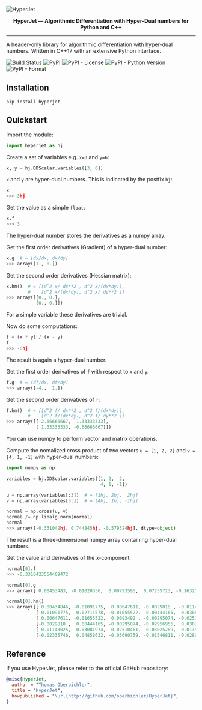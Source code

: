 ![HyperJet](https://github.com/oberbichler/HyperJet/raw/main/docs/HyperJet.png?raw=true)

<p align="center"><b>HyperJet — Algorithmic Differentiation with Hyper-Dual numbers for Python and C++</b></p>

---

A header-only library for algorithmic differentiation with hyper-dual numbers. Written in C++17 with an extensive Python interface.

[![Build Status](https://github.com/oberbichler/HyperJet/workflows/Python%20package/badge.svg?branch=master)](https://github.com/oberbichler/HyperJet/actions) [![PyPI](https://img.shields.io/pypi/v/hyperjet)](https://pypi.org/project/hyperjet) ![PyPI - License](https://img.shields.io/pypi/l/hyperjet) ![PyPI - Python Version](https://img.shields.io/pypi/pyversions/hyperjet) ![PyPI - Format](https://img.shields.io/pypi/format/hyperjet)

## Installation

```
pip install hyperjet
```

## Quickstart

Import the module:

```python
import hyperjet as hj
```

Create a set of variables e.g. `x=3` and `y=6`:

```python
x, y = hj.DDScalar.variables([3, 6])
```

`x` and `y` are hyper-dual numbers. This is indicated by the postfix `hj`:

```python
x
>>> 3hj
```

Get the value as a simple `float`:

```python
x.f
>>> 3
```

The hyper-dual number stores the derivatives as a numpy array.

Get the first order derivatives (Gradient) of a hyper-dual number:

```python
x.g  # = [dx/dx, dx/dy]
>>> array([1., 0.])
```

Get the second order derivatives (Hessian matrix):

```python
x.hm()  # = [[d^2 x/ dx**2 , d^2 x/(dx*dy)],
        #    [d^2 x/(dx*dy), d^2 x/ dy**2 ]]
>>> array([[0., 0.],
           [0., 0.]])
```

For a simple variable these derivatives are trivial.

Now do some computations:

```python
f = (x * y) / (x - y)
f
>>> -6hj
```

The result is again a hyper-dual number.

Get the first order derivatives of `f` with respect to `x` and `y`:

```python
f.g  # = [df/dx, df/dy]
>>> array([-4.,  1.])
```

Get the second order derivatives of `f`:

```python
f.hm()  # = [[d^2 f/ dx**2 , d^2 f/(dx*dy)],
        #    [d^2 f/(dx*dy), d^2 f/ dy**2 ]]
>>> array([[-2.66666667,  1.33333333],
           [ 1.33333333, -0.66666667]])
```

You can use numpy to perform vector and matrix operations.

Compute the nomalized cross product of two vectors `u = [1, 2, 2]` and `v = [4, 1, -1]` with hyper-dual numbers:

```python
import numpy as np

variables = hj.DDScalar.variables([1, 2,  2,
                                   4, 1, -1])

u = np.array(variables[:3])  # = [1hj, 2hj,  2hj]
v = np.array(variables[3:])  # = [4hj, 1hj, -1hj]

normal = np.cross(u, v)
normal /= np.linalg.norm(normal)
normal
>>> array([-0.331042hj, 0.744845hj, -0.579324hj], dtype=object)
```

The result is a three-dimensional numpy array containing hyper-dual numbers.

Get the value and derivatives of the x-component:

```python
normal[0].f
>>> -0.3310423554409472

normal[0].g
>>> array([ 0.00453483, -0.01020336,  0.00793595,  0.07255723, -0.16325376, 0.12697515])

normal[0].hm()
>>> array([[ 0.00434846, -0.01091775,  0.00647611, -0.0029818 , -0.01143025, -0.02335746],
           [-0.01091775,  0.02711578, -0.01655522,  0.00444165,  0.03081974, 0.04858632],
           [ 0.00647611, -0.01655522,  0.0093492 , -0.00295074, -0.02510461, -0.03690759],
           [-0.0029818 ,  0.00444165, -0.00295074, -0.02956956,  0.03025289, -0.01546811],
           [-0.01143025,  0.03081974, -0.02510461,  0.03025289,  0.01355789, -0.02868433],
           [-0.02335746,  0.04858632, -0.03690759, -0.01546811, -0.02868433, 0.03641839]])
```

## Reference

If you use HyperJet, please refer to the official GitHub repository:

```bibtex
@misc{HyperJet,
  author = "Thomas Oberbichler",
  title = "HyperJet",
  howpublished = "\url{http://github.com/oberbichler/HyperJet}",
}
```
